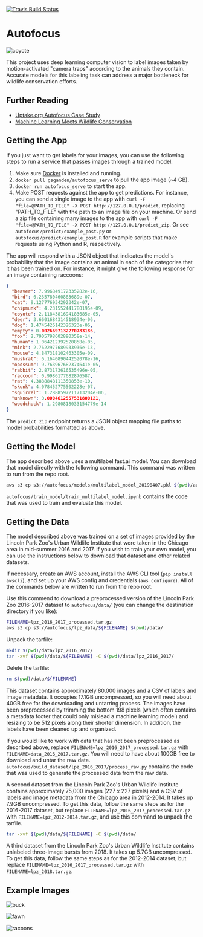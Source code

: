 [![Travis Build Status](https://img.shields.io/travis/uptake/autofocus.svg?label=travis&logo=travis&branch=master)](https://travis-ci.org/uptake/autofocus)

# Autofocus

![coyote](./gallery/coyote1.jpg)

This project uses deep learning computer vision to label images taken by motion-activated "camera traps" according to the animals they contain. Accurate models for this labeling task can address a major bottleneck for wildlife conservation efforts.

## Further Reading

- [Uptake.org Autofocus Case Study](https://www.uptake.org/impact/special-projects)
- [Machine Learning Meets Wildlife Conservation](https://www.lpzoo.org/blog/machine-learning-meets-wildlife-conservation)

## Getting the App

If you just want to get labels for your images, you can use the following steps to run a service that passes images through a trained model.

1. Make sure [Docker](https://www.docker.com/get-started) is installed and running.
2. `docker pull gsganden/autofocus_serve` to pull the app image (~4 GB).
3. `docker run autofocus_serve` to start the app.
4. Make POST requests against the app to get predictions. For instance, you can send a single image to the app with `curl -F "file=@PATH_TO_FILE" -X POST http://127.0.0.1/predict`, replacing "PATH_TO_FILE" with the path to an image file on your machine. Or send a zip file containing many images to the app with `curl -F "file=@PATH_TO_FILE" -X POST http://127.0.0.1/predict_zip`. Or see `autofocus/predict/example_post.py` or `autofocus/predict/example_post.R` for example scripts that make requests using Python and R, respectively.

The app will respond with a JSON object that indicates the model's probability that the image contains an animal in each of the categories that it has been trained on. For instance, it might give the following response for an image containing raccoons:

```json
{
  "beaver": 7.996849172335282e-16,
  "bird": 6.235780460883689e-07,
  "cat": 9.127776934292342e-07,
  "chipmunk": 4.231552441780195e-09,
  "coyote": 2.1184381694183685e-05,
  "deer": 3.6601684314518934e-06,
  "dog": 1.4745426142326323e-06,
  "empty": 0.0026697132270783186,
  "fox": 2.7905798602890358e-14,
  "human": 1.064212392520858e-05,
  "mink": 2.7622977689933936e-13,
  "mouse": 4.847318102463305e-09,
  "muskrat": 6.164089044252078e-16,
  "opossum": 9.763967682374641e-05,
  "rabbit": 2.873173616535496e-05,
  "raccoon": 0.9986177682876587,
  "rat": 4.3888848111350853e-10,
  "skunk": 4.078452775502228e-07,
  "squirrel": 1.2888597211713204e-06,
  "unknown": 0.0004612557531800121,
  "woodchuck": 1.2980818033154779e-14
}
```

The `predict_zip` endpoint returns a JSON object mapping file paths to model probabilities formatted as above.

## Getting the Model

The app described above uses a multilabel fast.ai model. You can download that model directly with the following command. This command was written to run from the repo root. 

```bash
aws s3 cp s3://autofocus/models/multilabel_model_20190407.pkl $(pwd)/autofocus/predict/models
```

`autofocus/train_model/train_multilabel_model.ipynb` contains the code that was used to train and evaluate this model.

## Getting the Data

The model described above was trained on a set of images provided by the Lincoln Park Zoo's Urban Wildlife Institute that were taken in the Chicago area in mid-summer 2016 and 2017. If you wish to train your own model, you can use the instructions below to download that dataset and other related datasets.

If necessary, create an AWS account, install the AWS CLI tool (`pip install awscli`), and set up your AWS config and credentials (`aws configure`). All of the commands below are written to run from the repo root.

Use this commend to download a preprocessed version of the Lincoln Park Zoo 2016-2017 dataset to `autofocus/data/` (you can change the destination directory if you like):

```bash
FILENAME=lpz_2016_2017_processed.tar.gz
aws s3 cp s3://autofocus/lpz_data/${FILENAME} $(pwd)/data/
```

Unpack the tarfile:

```bash
mkdir $(pwd)/data/lpz_2016_2017/
tar -xvf $(pwd)/data/${FILENAME} -C $(pwd)/data/lpz_2016_2017/
```

Delete the tarfile:

```bash
rm $(pwd)/data/${FILENAME}
```

This dataset contains approximately 80,000 images and a CSV of labels and image metadata. It occupies 17.1GB uncompressed, so you will need about 40GB free for the downloading and untarring process. The images have been preprocessed by trimming the bottom 198 pixels (which often contains a metadata footer that could only mislead a machine learning model) and resizing to be 512 pixels along their shorter dimension. In addition, the labels have been cleaned up and organized.

If you would like to work with data that has not been preprocessed as described above, replace `FILENAME=lpz_2016_2017_processed.tar.gz` with `FILENAME=data_2016_2017.tar.gz`. You will need to have about 100GB free to download and untar the raw data. `autofocus/build_dataset/lpz_2016_2017/process_raw.py` contains the code that was used to generate the processed data from the raw data.

A second dataset from the Lincoln Park Zoo's Urban Wildlife Institute contains approximately 75,000 images (227 x 227 pixels) and a CSV of labels and image metadata from the Chicago area in 2012-2014. It takes up 7.9GB uncompressed. To get this data, follow the same steps as for the 2016-2017 dataset, but replace `FILENAME=lpz_2016_2017_processed.tar.gz` with `FILENAME=lpz_2012-2014.tar.gz`, and use this command to unpack the tarfile.

```bash
tar -xvf $(pwd)/data/${FILENAME} -C $(pwd)/data/
```

A third dataset from the Lincoln Park Zoo's Urban Wildlife Institute contains unlabeled three-image bursts from 2018. It takes up 5.7GB uncompressed. To get this data, follow the same steps as for the 2012-2014 dataset, but replace `FILENAME=lpz_2016_2017_processed.tar.gz` with `FILENAME=lpz_2018.tar.gz`.

## Example Images

![buck](./gallery/buck.jpeg)

![fawn](./gallery/fawn.jpeg)

![racoons](gallery/raccoons.jpeg)
